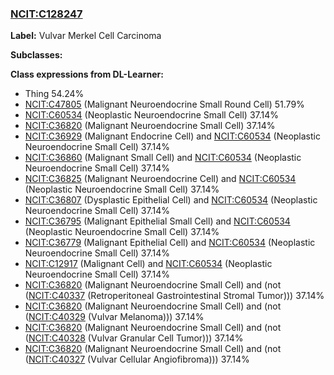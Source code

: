 
### [NCIT:C128247](http://purl.obolibrary.org/obo/NCIT_C128247)
**Label:** Vulvar Merkel Cell Carcinoma

**Subclasses:** 

**Class expressions from DL-Learner:**

- Thing 54.24%
- [NCIT:C47805](http://purl.obolibrary.org/obo/NCIT_C47805) (Malignant Neuroendocrine Small Round Cell) 51.79%
- [NCIT:C60534](http://purl.obolibrary.org/obo/NCIT_C60534) (Neoplastic Neuroendocrine Small Cell) 37.14%
- [NCIT:C36820](http://purl.obolibrary.org/obo/NCIT_C36820) (Malignant Neuroendocrine Small Cell) 37.14%
- [NCIT:C36929](http://purl.obolibrary.org/obo/NCIT_C36929) (Malignant Endocrine Cell) and [NCIT:C60534](http://purl.obolibrary.org/obo/NCIT_C60534) (Neoplastic Neuroendocrine Small Cell) 37.14%
- [NCIT:C36860](http://purl.obolibrary.org/obo/NCIT_C36860) (Malignant Small Cell) and [NCIT:C60534](http://purl.obolibrary.org/obo/NCIT_C60534) (Neoplastic Neuroendocrine Small Cell) 37.14%
- [NCIT:C36825](http://purl.obolibrary.org/obo/NCIT_C36825) (Malignant Neuroendocrine Cell) and [NCIT:C60534](http://purl.obolibrary.org/obo/NCIT_C60534) (Neoplastic Neuroendocrine Small Cell) 37.14%
- [NCIT:C36807](http://purl.obolibrary.org/obo/NCIT_C36807) (Dysplastic Epithelial Cell) and [NCIT:C60534](http://purl.obolibrary.org/obo/NCIT_C60534) (Neoplastic Neuroendocrine Small Cell) 37.14%
- [NCIT:C36795](http://purl.obolibrary.org/obo/NCIT_C36795) (Malignant Epithelial Small Cell) and [NCIT:C60534](http://purl.obolibrary.org/obo/NCIT_C60534) (Neoplastic Neuroendocrine Small Cell) 37.14%
- [NCIT:C36779](http://purl.obolibrary.org/obo/NCIT_C36779) (Malignant Epithelial Cell) and [NCIT:C60534](http://purl.obolibrary.org/obo/NCIT_C60534) (Neoplastic Neuroendocrine Small Cell) 37.14%
- [NCIT:C12917](http://purl.obolibrary.org/obo/NCIT_C12917) (Malignant Cell) and [NCIT:C60534](http://purl.obolibrary.org/obo/NCIT_C60534) (Neoplastic Neuroendocrine Small Cell) 37.14%
- [NCIT:C36820](http://purl.obolibrary.org/obo/NCIT_C36820) (Malignant Neuroendocrine Small Cell) and (not ([NCIT:C40337](http://purl.obolibrary.org/obo/NCIT_C40337) (Retroperitoneal Gastrointestinal Stromal Tumor))) 37.14%
- [NCIT:C36820](http://purl.obolibrary.org/obo/NCIT_C36820) (Malignant Neuroendocrine Small Cell) and (not ([NCIT:C40329](http://purl.obolibrary.org/obo/NCIT_C40329) (Vulvar Melanoma))) 37.14%
- [NCIT:C36820](http://purl.obolibrary.org/obo/NCIT_C36820) (Malignant Neuroendocrine Small Cell) and (not ([NCIT:C40328](http://purl.obolibrary.org/obo/NCIT_C40328) (Vulvar Granular Cell Tumor))) 37.14%
- [NCIT:C36820](http://purl.obolibrary.org/obo/NCIT_C36820) (Malignant Neuroendocrine Small Cell) and (not ([NCIT:C40327](http://purl.obolibrary.org/obo/NCIT_C40327) (Vulvar Cellular Angiofibroma))) 37.14%


